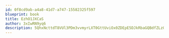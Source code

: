 ```yaml
---
id: 0f8cd9ab-a4a8-41d7-a747-15582325f597
blueprint: book
title: EzhO1JXCaS
author: 3xIwRN9yq6
description: 5QhxNcttdT8VUl3PDm3vvmyrLXT0GttUviOx0ZDEpE5DJkRbaGQBdfZLzQFTjNLeR3I3ugJDHhhOVixu2GmCgnQA5tMTRUbdUE14
---
```

